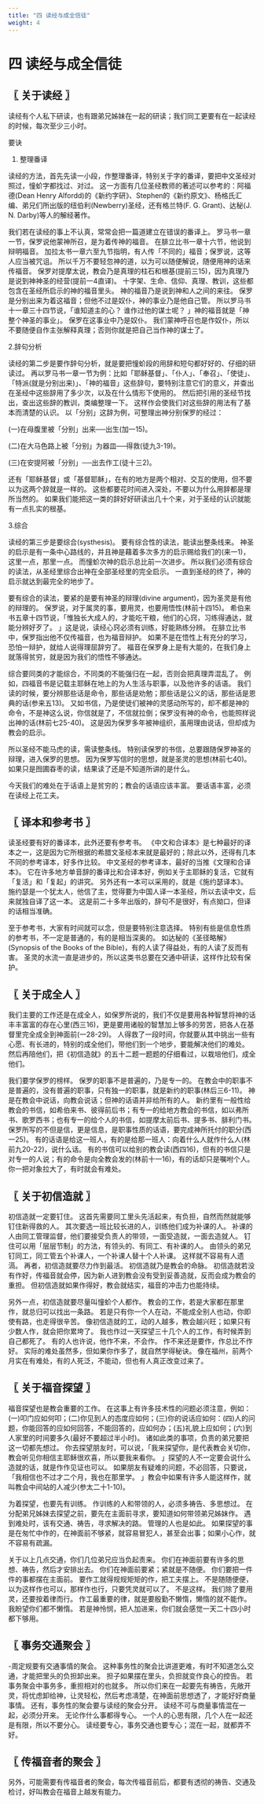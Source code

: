 ```yaml
---
title: "四 读经与成全信徒"
weight: 4
---
```


# 四 读经与成全信徒


## 〖 关于读经 〗

读经有个人私下研读，也有跟弟兄姊妹在一起的研读；我们同工更要有在一起读经的时候，每次至少三小时。

要诀

1. 整理番译

读经的方法，首先先读一小段，作整理番译，特别关于字的番译，要把中文圣经对照过，憧蚧字都找过、对过。
这一方面有几位圣经教师的著述可以参考的：阿福德(Dean Henry Alfordd)的《新约字研》、Stephen的《新约原文》、杨格氏汇编、弟兄们所出版的纽伯利(Newberry)圣经，还有格兰特(F. G. Grant)、达秘(J. N. Darby)等人的解经著作。

我们若在读经的事上不认真，常常会把一篇道建立在错误的番译上。
罗马书一章一节，保罗说他蒙神所召，是为着传神的福音。
在腓立比书一章十六节，他说到辩明福音。
加拉太书一章六至九节指明，有人传「不同的」福音；保罗说，这等人应当被咒诅。
所以千万不要轻忽神的道，以为可以随便解说，随便用神的话来传福音。
保罗对提摩太说，教会乃是真理的柱石和根基(提前三15)，因为真理乃是说到神神圣的经营(提前一4直译)。
十字架、生命、信仰、真理、教训，这些都包含在圣经所启示的神的福音里头。
神的福音乃是说到神和人之间的来往。
保罗是分别出来为着这福音；但他不过是奴仆，神的事业乃是他自己管。
所以罗马书十一章三十四节说，「谁知道主的心？
谁作过他的谋士呢？
」神的福音就是「神整个神圣的事业」。
保罗在这事业中乃是奴仆。
我们蒙神呼召也是作奴仆，所以不要随便自作主张解释真理；否则你就是把自己当作神的谋士了。

2.辞句分析

读经的第二步是要作辞句分析，就是要把憧蚧段的用辞和短句都好好的、仔细的研读过。
再以罗马书一章一节为例：比如「耶稣基督」、「仆人」、「奉召」、「使徒」、「特派(就是分别出来)」、「神的福音」这些辞句，要特别注意它们的意义，并查出在圣经中这些辞用了多少次，以及在什么情形下使用的。
然后把引用的圣经节找出，查出这些辞的教训，类编整理一下。
这样作会使我们对这些辞的用法有了基本而清楚的认识。
以「分别」这辞为例，可整理出神分别保罗的经过：

(一)在母腹里被「分别」出来──出生(加一15)。

(二)在大马色路上被「分别」为器皿──得救(徒九3-19)。

(三)在安提阿被「分别」──出去作工(徒十三2)。

还有「耶稣基督」或「基督耶稣」，在有的地方是两个相对、交互的使用，但不要以为这两个辞就是一样的。
这些都要花时间进入深处，不要以为什么用辞都是理所当然的。
如果我们能把这一类的辞好好研读出几十个来，对于圣经的认识就能有一点扎实的根基。

3.综合

读经的第三步是要综合(systhesis)。
要有综合性的读法，能读出整条线来。
神圣的启示是有一条中心路线的，并且神是藉着多次多方的启示赐给我们的(来一1)，这里一点，那里一点。
而憧蚧次神的启示总比前一次进步。
所以我们必须有综合的读法，从圣经里综合出神在全部圣经里的完全启示。
一直到圣经的终了，神的启示就达到最完全的地步了。

要有综合的读法，要紧的是要有神圣的辩理(divine argument)，因为圣灵是有他的辩理的。
保罗说，对于属灵的事，要用灵，也要用悟性(林前十四15)。
希伯来书五章十四节说，「惟独长大成人的，才能吃干粮，他们的心窍，习练得通达，就能分辨好歹了。
」这是说，读经心窍必须有训练，好能熟练分辨。
在腓立比书中，保罗指出他不仅传福音，也为福音辩护。
如果不是在悟性上有充分的学习，恐怕一辩护，就给人说得理屈辞穷了。
福音在保罗身上是有大能的，在我们身上就落得贫穷，就是因为我们的悟性不够通达。

综合要同类的才能综合，不同类的不能强归在一起，否则会把真理弄混乱了。
例如，四福音书是记载主耶稣在地上的为人生活与职事，以及他许多的话语。
我们读的时候，要分辨那些话是命令，那些话是劝勉；那些话是公义的话，那些话是恩典的话(参来五13)。
又如书信，乃是使徒们被神的灵感动所写的，却不都是神的命令，不是神这么说，你信就是了，不信就拉倒；保罗没有神的命令，也能照样说出神的话(林前七25-40)。
这是因为保罗多年被神组织，虽用理由说话，但却成为教会的启示。

所以圣经不能马虎的读，需读整条线。
特别读保罗的书信，总要跟随保罗神圣的辩理，进入保罗的思想。
因为保罗写信时的思想，就是圣灵的思想(林前七40)。
如果只是囫圃昋枣的读，结果读了还是不知道所讲的是什么。

今天我们的难处在于话语上是贫穷的；教会的话语应该丰富。
要话语丰富，必须在读经上花工夫。

## 〖 译本和参考书 〗

读圣经要有好的番译本，此外还要有参考书。
《中文和合译本》是七种最好的译本之一，这是因为它所根据的希腊文圣经本来就是最好的；除此以外，还得有几本不同的参考译本，好多作比较。
中文圣经的参考译本，最好的当推《文理和合译本》。
它在许多地方单音辞的番译比和合译本好，例如关于主耶稣的复活，它就有「复活」和「复起」的讲究。
另外还有一本可以采用的，就是《施约瑟译本》。
施约瑟是一个犹太人，他信了主，觉得要为中国人译一本圣经，所以去读中文，后来就独自译了这一本。
这是前二十多年出版的，辞句不是很好，有点拗口，但译的话相当准确。

至于参考书，大家有时间就可以念，但是要特别注意选择。
特别有些是信息性质的参考书，不一定是普通的，有的是相当深奥的。
如达秘的《圣径略解》(Synopsis of the Books of the Bible)，有的人读了得益处，有的人读了反而有害。
圣灵的水流一直是进步的，所以这类书总要在交通中研读，这样作比较有保护。

## 〖 关于成全人 〗

我们主要的工作还是在成全人，如保罗所说的，我们不仅是要用各种智慧将神的话丰丰富富的存在心里(西三16)，更是要用诸般的智慧加上够多的劳苦，把各人在基督里完全成全到神面前(一28-29)。
人得救了一段时间，你就要从其中挑出一些有心愿、有长进的，特别的成全他们，带他们到一个地步，要能解决他们的难处。
然后再陪他们，把《初信造就》的五十二题一题题的仔细看过，以栽培他们，成全他们。

我们要学保罗的榜样。
保罗的职事不是普遍的，乃是专一的。
在教会中的职事不是普遍的，没有普遍的职事，只有独一的职事，就是新约的职事(林后三6-11)。
神是在教会中说话，向教会说话；但神的话语并非给所有的人。
新约里有一般性给教会的书信，如希伯来书、彼得前后书；有专一的给地方教会的书信，如以弗所书、歌罗西书；也有专一的给个人的书信，如提摩太前后书、提多书、腓利门书。
保罗所写的不但是信，更是信息，是职事性质的话语，要完成神所托付的职分(西一25)。
有的话语是给这一班人，有的是给那一班人：向着什么人就作什么人(林前九20-22)，说什么话。
有的书信可以给别的教会读(西四16)，但有的书信只是对专一的人说；有的命令是向全教会发的(林前十一16)，有的话却只是嘱咐个人。
你一把对象拉大了，有时就会有难处。

## 〖 关于初信造就 〗

初信造就一定要钉住。
这首先需要同工里头先活起来，有负担，自然而然就能够钉住新得救的人。
其次要选一班比较长进的人，训练他们成为补课的人。
补课的人由同工管理监督，他们要接受负责人的带领，一面受造就，一面去造就人。
钉住可以用「层层节制」的方法，有领头的、有同工、有补课的人。
由领头的弟兄钉同工，同工管五个补课人，一个补课人替十个人补课。
这样就不容易有人遗滆。
再者，初信造就要尽力作到最活。
初信造就乃是教会的命脉。
初信造就若没有作好，传福音就会停，因为新人进到教会没有受到妥善造就，反而会成为教会的重担。
但初信造就如果作得好，教会就结实，福音的冲击力也能持续。

另外一点，初信造就要尽量叫憧蚧个人都作。
教会的工作，若是大家都在那里作，就总归可以找出一条路。
若是只有你一个人在动，不能成全别人也动，你即使有路，也走得很辛苦。
像初信造就的工，动的人越多，教会越兴旺；如果只有少数人作，就会把你累垮了。
我也作过一天探望三十几个人的工作，有时候弄到自己都死了。
有的人也许说，他作不来，不会作。
作不来还是要作，作总比不作好。
实际的难处虽然多，但如果你作多了，就自然学得秘诀。
像在福州，前两个月实在有难处，有的人死泛，不能动，但也有人真正改变过来了。

## 〖 关于福音探望 〗

福音探望也是教会重要的工作。
在这事上有许多技术性的问题必须注意，例如：(一)叩门应如何叩；(二)你见到人的态度应如何；(三)你的说话应如何：(四)人的问题，你能回答的应如何回答，不能回答的，应如何办；(五)礼貌上应如何；(六)到人家里的时间要多久(最好不要超过半小时)。
诸如此类的事项，负责的弟兄要把这一切都先想过。
你去探望朋友时，可以说，「我来探望你，是代表教会关切你，教会听见你相信主耶稣很欢喜，所以要我来看你。
」探望的人不一定要会说什么造就的话，就是作作见证也可以。
如果朋友有疑难的问题，不必回答，只要说，「我相信也不过才二个月，我也在那里学。
」教会中如果有许多人能这样作，就叫教会中间站的人减少(参太二十1-10)。

为着探望，也要先有训练。
作训练的人和带领的人，必须多祷告、多思想过。
在分配弟兄姊妹去探望之前，要先在主面前寻求，要知道如何带领弟兄姊妹作。
遇到难处时，该有交通、祷告，寻求解决的路。
管理的人也是如此。
如果探望的事是在匆忙中作的，在神面前不够紧，就容易冒犯人，甚至会出事；如果小心作，就不容易有疏漏。

关于以上几点交通，你们几位弟兄应当负起责来。
你们在神面前要有许多的思想、祷告，然后才安排出去。
你们在神面前要紧；紧就是不随便。
你们要把一件件的事都摆在主面前。
要作工就得规规矩矩的作，把工夫摆上。
不是随随便便，以为这样作也可以，那样作也行，只要凭灵就可以了。
不是这样。
我们除了要用灵，还要按着律而行。
作工最重要的律，就是要殷勤不懒惰，懒惰的就不能作。
我盼望你们都不懒惰。
若是神怜悯，把人加进来，你们就会感觉一天二十四小时都下够用。

## 〖 事务交通聚会 〗

-周定规要有交通事情的聚会。
这种事务性的聚会比讲道更难，有时不知道怎么交通，才能把里头的负担卸出来。
担子如果摆在里头，负担就变作良心的控告。
若事务聚会中事务多，重担相对的也就多。
所以你们来在一起要先有祷告，先敞开灵，将忧虑卸给神，让灵轻松，然后考虑凊楚，在神面前思想透了，才能好好商量事情。
还有，事务性的聚会要与读经的聚会分开。
读经不可与商量事情混在一起，必须分开来。
无论作什么事都得专心。
一个人的心思有限，几个人在一起还是有限，所以不要分心。
读经要专心，事务交通也要专心；混在一起，就都弄不好。

## 〖 传福音者的聚会 〗

另外，可能需要有传福音者的聚会，每次传福音前后，都要有透彻的祷告、交通及检讨，好叫教会在福音上越发有能力。
